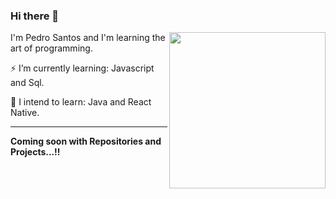 
### Hi there 👋
<img src="https://user-images.githubusercontent.com/66256107/103182834-3fa07100-488d-11eb-9d6f-036149d9c8f3.png" width="250px" height="250px" align="right">

I'm Pedro Santos and I'm learning the art of programming.

⚡ I’m currently learning: Javascript and Sql.

🔭 I intend to learn: Java and React Native.

---
**Coming soon with Repositories and Projects...!!**
